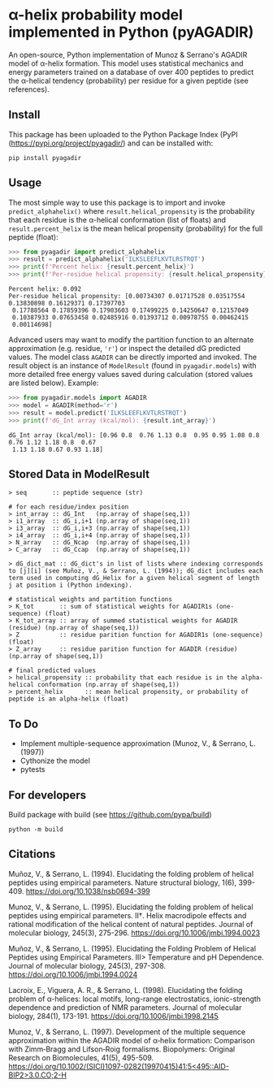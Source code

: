 # α-helix probability model implemented in Python (pyAGADIR)

An open-source, Python implementation of Munoz & Serrano's AGADIR model of α-helix formation. This model uses statistical mechanics and energy parameters trained on a database of over 400 peptides to predict the α-helical tendency (probability) per residue for a given peptide (see references).

## Install

This package has been uploaded to the Python Package Index (PyPI (https://pypi.org/project/pyagadir/) and can be installed with:
```
pip install pyagadir
```

## Usage

The most simple way to use this package is to import and invoke `predict_alphahelix()` where `result.helical_propensity` is the probability that each residue is the α-helical conformation (list of floats) and `result.percent_helix` is the mean helical propensity (probability) for the full peptide (float):
```python
>>> from pyagadir import predict_alphahelix
>>> result = predict_alphahelix('ILKSLEEFLKVTLRSTRQT')
>>> print(f'Percent helix: {result.percent_helix}')
>>> print(f'Per-residue helical propensity: {result.helical_propensity}')
```
```
Percent helix: 0.092
Per-residue helical propensity: [0.00734307 0.01717528 0.03517554 0.13830898 0.16129371 0.17397703
 0.17788564 0.17859396 0.17903603 0.17499225 0.14250647 0.12157049
 0.10387933 0.07653458 0.02485916 0.01393712 0.00978755 0.00462415
 0.00114698]
```

Advanced users may want to modify the partition function to an alternate approximation (e.g. residue, `'r'`) or inspect the detailed dG predicted values. The model class `AGADIR` can be directly imported and invoked. The result object is an instance of `ModelResult` (found in `pyagadir.models`) with more detailed free energy values saved during calculation (stored values are listed below). Example:
```python
>>> from pyagadir.models import AGADIR
>>> model = AGADIR(method='r')
>>> result = model.predict('ILKSLEEFLKVTLRSTRQT')
>>> print(f'dG_Int array (kcal/mol): {result.int_array}')
```
```
dG_Int array (kcal/mol): [0.96 0.8  0.76 1.13 0.8  0.95 0.95 1.08 0.8  0.76 1.12 1.18 0.8  0.67
 1.13 1.18 0.67 0.93 1.18]
```

## Stored Data in ModelResult

```
> seq       :: peptide sequence (str)

# for each residue/index position
> int_array :: dG_Int   (np.array of shape(seq,1))
> i1_array  :: dG_i,i+1 (np.array of shape(seq,1))
> i3_array  :: dG_i,i+3 (np.array of shape(seq,1))
> i4_array  :: dG_i,i+4 (np.array of shape(seq,1))
> N_array   :: dG_Ncap  (np.array of shape(seq,1))
> C_array   :: dG_Ccap  (np.array of shape(seq,1))

> dG_dict_mat :: dG_dict's in list of lists where indexing corresponds to [j][i] (see Muñoz, V., & Serrano, L. (1994)); dG_dict includes each term used in computing dG_Helix for a given helical segment of length j at position i (Python indexing).

# statistical weights and partition functions
> K_tot       :: sum of statistical weights for AGADIR1s (one-sequence) (float)
> K_tot_array :: array of summed statistical weights for AGADIR (residue) (np.array of shape(seq,1))
> Z           :: residue parition function for AGADIR1s (one-sequence) (float)
> Z_array     :: residue parition function for AGADIR (residue) (np.array of shape(seq,1))

# final predicted values
> helical_propensity :: probability that each residue is in the alpha-helical conformation (np.array of shape(seq,1))
> percent_helix      :: mean helical propensity, or probability of peptide is an alpha-helix (float)
```

## To Do

* Implement multiple-sequence approximation (Munoz, V., & Serrano, L. (1997))
* Cythonize the model
* pytests

## For developers

Build package with build (see https://github.com/pypa/build)
```
python -m build
```

## Citations

Muñoz, V., & Serrano, L. (1994). Elucidating the folding problem of helical peptides using empirical parameters. Nature structural biology, 1(6), 399-409. https://doi.org/10.1038/nsb0694-399

Munoz, V., & Serrano, L. (1995). Elucidating the folding problem of helical peptides using empirical parameters. II†. Helix macrodipole effects and rational modification of the helical content of natural peptides. Journal of molecular biology, 245(3), 275-296. https://doi.org/10.1006/jmbi.1994.0023

Muñoz, V., & Serrano, L. (1995). Elucidating the Folding Problem of Helical Peptides using Empirical Parameters. III> Temperature and pH Dependence. Journal of molecular biology, 245(3), 297-308. https://doi.org/10.1006/jmbi.1994.0024

Lacroix, E., Viguera, A. R., & Serrano, L. (1998). Elucidating the folding problem of α-helices: local motifs, long-range electrostatics, ionic-strength dependence and prediction of NMR parameters. Journal of molecular biology, 284(1), 173-191. https://doi.org/10.1006/jmbi.1998.2145

Munoz, V., & Serrano, L. (1997). Development of the multiple sequence approximation within the AGADIR model of α‐helix formation: Comparison with Zimm‐Bragg and Lifson‐Roig formalisms. Biopolymers: Original Research on Biomolecules, 41(5), 495-509. [https://doi.org/10.1002/(SICI)1097-0282(19970415)41:5<495::AID-BIP2>3.0.CO;2-H](https://doi.org/10.1002/(SICI)1097-0282(19970415)41:5<495::AID-BIP2>3.0.CO;2-H)


